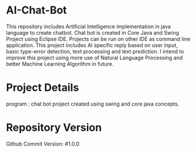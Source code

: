 # AI-Chat-Bot
This repository includes Artificial Intelligence implementation in java language to create chatbot. 
Chat bot is created in Core Java and Swing Project using Eclipse IDE. 
Projects can be run on other IDE as command line application. 
This project includes AI specific reply based on user input, basic type-error detection, text processing and text prediction.
I intend to improve this project using more use of Natural Language Processing and better Machine Learning Algorithm in future.

# Project Details

program : chat bot project created using swing and core java concepts.

# Repository Version

Github Commit Version: #1.0.0
